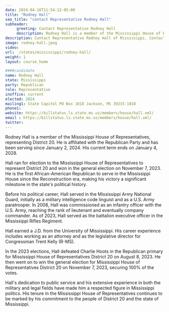```yaml
---
date: 2024-04-16T11:54:12-05:00
title: "Rodney Hall"
seo_title: "contact Representative Rodney Hall"
subheader:
     greeting: Contact Representative Rodney Hall
     description: Rodney Hall is a member of the Mississippi House of Representatives, representing District 20. He is affiliated with the Republican Party and has been serving since January 2, 2024. His current term ends on January 4, 2028.
description: Contact Representative Rodney Hall of Mississippi. Contact information for Rodney Hall includes email address, phone number, and mailing address.
image: rodney-hall.jpeg
video:
url:  /states/mississippi/rodney-hall/
weight: 1
layout: course_home

####candidate
name: Rodney Hall
state: Mississippi
party: Republican
role: Representative
inoffice: current
elected: 2024
mailing1: State Capitol PO Box 1018 Jackson, MS 39215-1018
phone1:  
website: https://billstatus.ls.state.ms.us/members/house/hall.xml/
email : https://billstatus.ls.state.ms.us/members/house/hall.xml/
twitter:
---
```


Rodney Hall is a member of the Mississippi House of Representatives, representing District 20. He is affiliated with the Republican Party and has been serving since January 2, 2024. His current term ends on January 4, 2028.

Hall ran for election to the Mississippi House of Representatives to represent District 20 and won in the general election on November 7, 2023. He is the first African-American Republican to serve in the Mississippi House since the Reconstruction era, making his victory a significant milestone in the state's political history.

Before his political career, Hall served in the Mississippi Army National Guard, initially as a military intelligence code linguist and as a U.S. Army paratrooper. In 2008, Hall was commissioned as an infantry officer with the U.S. Army, reaching the rank of lieutenant and eventually company commander. As of 2023, Hall served as the battalion executive officer in the Mississippi Rifles Regiment.

Hall earned a J.D. from the University of Mississippi. His career experience includes working as an attorney and as the legislative director for Congressman Trent Kelly (R-MS).

In the 2023 elections, Hall defeated Charlie Hoots in the Republican primary for Mississippi House of Representatives District 20 on August 8, 2023. He then went on to win the general election for Mississippi House of Representatives District 20 on November 7, 2023, securing 100% of the votes.

Hall's dedication to public service and his extensive experience in both the military and legal fields have made him a respected figure in Mississippi politics. His tenure in the Mississippi House of Representatives continues to be marked by his commitment to the people of District 20 and the state of Mississippi.
